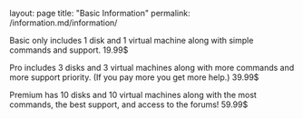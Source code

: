 layout: page
title: "Basic Information"
permalink: /information.md/information/



Basic only includes 1 disk and 1 virtual machine along with simple commands and support. 19.99$

Pro includes 3 disks and 3 virtual machines along with more commands and more support priority. (If you pay more you get more help.) 39.99$

Premium has 10 disks and 10 virtual machines along with the most commands, the best support, and access to the forums! 59.99$
